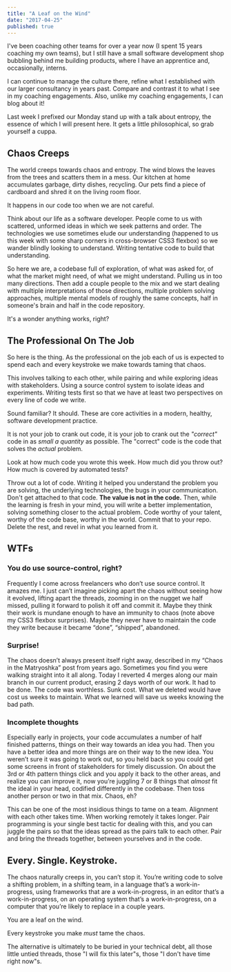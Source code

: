 ```yaml
---
title: "A Leaf on the Wind"
date: "2017-04-25"
published: true
---
```


I've been coaching other teams for over a year now (I spent 15 years coaching my own teams), but I still have a small software development shop bubbling behind me building products, where I have an apprentice and, occasionally, interns.

I can continue to manage the culture there, refine what I established with our larger consultancy in years past. Compare and contrast it to what I see in my coaching engagements. Also, unlike my coaching engagements, I can blog about it!

Last week I prefixed our Monday stand up with a talk about entropy, the essence of which I will present here. It gets a little philosophical, so grab yourself a cuppa.

## Chaos Creeps

The world creeps towards chaos and entropy. The wind blows the leaves from the trees and scatters them in a mess. Our kitchen at home accumulates garbage, dirty dishes, recycling. Our pets find a piece of cardboard and shred it on the living room floor.

It happens in our code too when we are not careful.

Think about our life as a software developer. People come to us with scattered, unformed ideas in which we seek patterns and order. The technologies we use sometimes elude our understanding (happened to us this week with some sharp corners in cross-browser CSS3 flexbox) so we wander blindly looking to understand. Writing tentative code to build that understanding.

So here we are, a codebase full of exploration, of what was asked for, of what the market might need, of what we might understand. Pulling us in too many directions. Then add a couple people to the mix and we start dealing with multiple interpretations of those directions, multiple problem solving approaches, multiple mental models of roughly the same concepts, half in someone's brain and half in the code repository.

It's a wonder anything works, right?

## The Professional On The Job

So here is the thing. As the professional on the job each of us is expected to spend each and every keystroke we make towards taming that chaos.

This involves talking to each other, while pairing and while exploring ideas with stakeholders. Using a source control system to isolate ideas and experiments. Writing tests first so that we have at least two perspectives on every line of code we write.

Sound familiar? It should. These are core activities in a modern, healthy, software development practice.

It is not your job to crank out code, it is your job to crank out the _"correct"_ code in as _small a quantity_ as possible. The "correct" code is the code that solves the _actual_ problem.

Look at how much code you wrote this week. How much did you throw out? How much is covered by automated tests?

Throw out a lot of code. Writing it helped you understand the problem you are solving, the underlying technologies, the bugs in your communication. Don't get attached to that code. **The value is not in the code.** Then, while the learning is fresh in your mind, you will write a better implementation, solving something closer to the actual problem. Code worthy of your talent, worthy of the code base, worthy in the world. Commit that to your repo. Delete the rest, and revel in what you learned from it.

## WTFs

### You do use source-control, right?

Frequently I come across freelancers who don’t use source control. It amazes me. I just can’t imagine picking apart the chaos without seeing how it evolved, lifting apart the threads, zooming in on the nugget we half missed, pulling it forward to polish it off and commit it. Maybe they think their work is mundane enough to have an immunity to chaos (note above my CSS3 flexbox surprises). Maybe they never have to maintain the code they write because it became “done”, “shipped”, abandoned.

### Surprise!

The chaos doesn’t always present itself right away, described in my “Chaos in the Matryoshka” post from years ago. Sometimes you find you were walking straight into it all along. Today I reverted 4 merges along our main branch in our current product, erasing 2 days worth of our work. It had to be done. The code was worthless. Sunk cost. What we deleted would have cost us weeks to maintain. What we learned will save us weeks knowing the bad path.

### Incomplete thoughts

Especially early in projects, your code accumulates a number of half finished patterns, things on their way towards an idea you had. Then you have a better idea and more things are on their way to the new idea. You weren’t sure it was going to work out, so you held back so you could get some screens in front of stakeholders for timely discussion. On about the 3rd or 4th pattern things click and you apply it back to the other areas, and realize you can improve it, now you’re juggling 7 or 8 things that _almost_ fit the ideal in your head, codified differently in the codebase. Then toss another person or two in that mix. Chaos, eh?

This can be one of the most insidious things to tame on a team. Alignment with each other takes time. When working remotely it takes longer. Pair programming is your single best tactic for dealing with this, and you can juggle the pairs so that the ideas spread as the pairs talk to each other. Pair and bring the threads together, between yourselves and in the code.

## Every. Single. Keystroke.

The chaos naturally creeps in, you can’t stop it. You’re writing code to solve a shifting problem, in a shifting team, in a language that’s a work-in-progress, using frameworks that are a work-in-progress, in an editor that’s a work-in-progress, on an operating system that’s a work-in-progress, on a computer that you’re likely to replace in a couple years.

You are a leaf on the wind.

Every keystroke you make _must_ tame the chaos.

The alternative is ultimately to be buried in your technical debt, all those little untied threads, those "I will fix this later"s, those "I don't have time right now"s.
